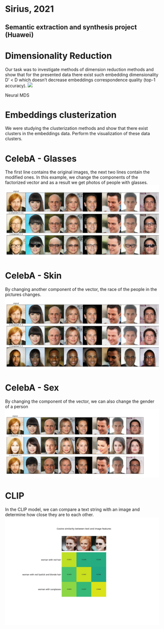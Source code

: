 # Sirius, 2021
## Semantic extraction and synthesis project (Huawei)

# Dimensionality Reduction
Our task was to investigate methods of dimension reduction methods and show that for the presented data there exist such embedding dimensionality D’ < D which doesn’t decrease embeddings correspondence quality (top-1 accuracy).
![](/images/log.png)

Neural MDS

# Embeddings clusterization
We were studying the clusterization methods and show that there exist clusters in the embeddings data. Perform the visualization of these data clusters.

# CelebA - Glasses
The first line contains the original images, the next two lines contain the modified ones. In this example, we change the components of the factorized vector and as a result we get photos of people with glasses.
![](/images/glasses.png)

# CelebA - Skin
By changing another component of the vector, the race of the people in the pictures changes.
![](/images/skin.png)

# CelebA - Sex
By changing the component of the vector, we can also change the gender of a person
![](/images/sex2.png)

# CLIP
In the CLIP model, we can compare a text string with an image and determine how close they are to each other.
![](/images/photo_2021-08-05_20-20-01.jpg)

